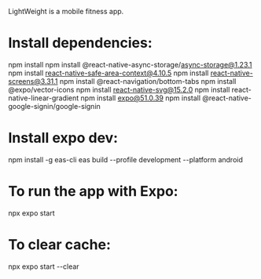 LightWeight is a mobile fitness app.

#####

# Install dependencies:
npm install
npm install @react-native-async-storage/async-storage@1.23.1
npm install react-native-safe-area-context@4.10.5
npm install react-native-screens@3.31.1
npm install @react-navigation/bottom-tabs
npm install @expo/vector-icons
npm install react-native-svg@15.2.0
npm install react-native-linear-gradient
npm install expo@51.0.39
npm install @react-native-google-signin/google-signin



###

# Install expo dev: 
npm install -g eas-cli
eas build --profile development --platform android






#####

# To run the app with Expo:
npx expo start

# To clear cache:
npx expo start --clear

#####
